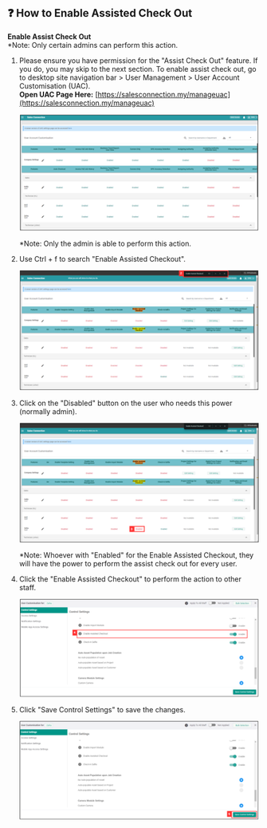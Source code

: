 ## ❓ How to Enable Assisted Check Out

**Enable Assist Check Out**<br>
*Note: Only certain admins can perform this action.

  1. Please ensure you have permission for the "Assist Check Out" feature. If you do, you may skip to the next section. To enable assist check out, go to desktop site navigation bar > User Management > User Account Customisation (UAC).<br>
     **Open UAC Page Here:** [https://salesconnection.my/manageuac](https://salesconnection.my/manageuac)<br>

     <p align="center">
       <img src="img/User_Account_Customisation.png" alt="User Account Customisation">
     </p>

     *Note: Only the admin is able to perform this action.<br>
  
  2. Use Ctrl + f to search "Enable Assisted Checkout".<br>
  
     <p align="center">
       <img src="img/Enable_Assisted_Checkout_in_UAC.png" alt="Enable Assisted Checkout in UAC">
     </p>
     
  3. Click on the "Disabled" button on the user who needs this power (normally admin).<br>

     <p align="center">
       <img src="img/Click_Disabled_for_Assisted_Checkout.png" alt="Click the Enable Assisted Checkout">
     </p>
  
     *Note: Whoever with "Enabled" for the Enable Assisted Checkout, they will have the power to perform the assist check out for every user.<br>

  4. Click the "Enable Assisted Checkout" to perform the action to other staff.<br>

     <p align="center">
       <img src="img/Click_Enable_for_Assisted_Checkout.png" alt="Click the Enable Assisted Checkout">
     </p>

  5. Click "Save Control Settings" to save the changes.<br>

     <p align="center">
        <img src="img/Save_Control_Settings.png" alt="Save Control Settings">
     </p>
  <br>
